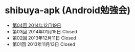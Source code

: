 shibuya-apk (Android勉強会)
===========
* [第04回 2014年12月19日](https://github.com/shibuya-apk/shibuya-apk/wiki/shibuya.apk-%2304)
* 第03回 2014年01月15日 Closed
* 第02回 2013年12月11日 Closed
* 第01回 2013年11月13日 Closed
